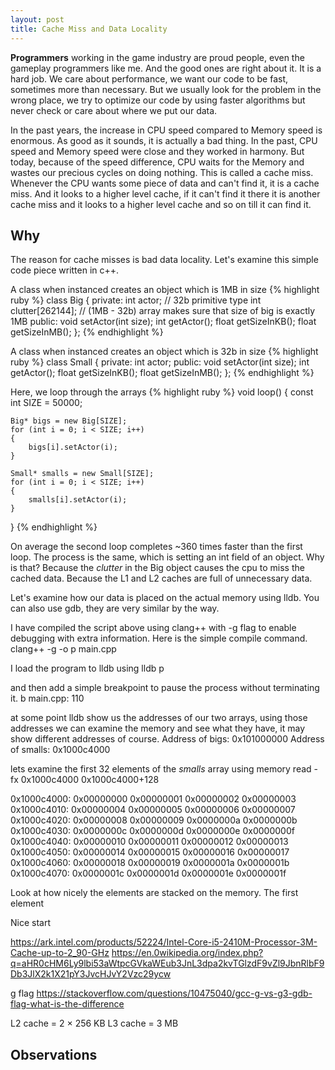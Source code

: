 ```yaml
---
layout: post
title: Cache Miss and Data Locality
---
```

**Programmers** working in the game industry are proud people, even the gameplay programmers like me. And the good ones are right about it. It is a hard job. We care about performance, we want our code to be fast, sometimes more than necessary. But we usually look for the problem in the wrong place, we try to optimize our code by using faster algorithms but never check or care about where we put our data.

In the past years, the increase in CPU speed compared to Memory speed is enormous. As good as it sounds, it is actually a bad thing. In the past, CPU speed and Memory speed were close and they worked in harmony. But today, because of the speed difference, CPU waits for the Memory and wastes our precious cycles on doing nothing. This is called a cache miss. Whenever the CPU wants some piece of data and can't find it, it is a cache miss. And it looks to a higher level cache, if it can't find it there it is another cache miss and it looks to a higher level cache and so on till it can find it.

## Why
The reason for cache misses is bad data locality. Let's examine this simple code piece written in c++.

A class when instanced creates an object which is 1MB in size
{% highlight ruby %}
class Big
{
	private:
		int actor; // 32b primitive type
		int clutter[262144]; // (1MB - 32b) array makes sure that size of big is exactly 1MB
	public:
		void setActor(int size);
		int getActor();
		float getSizeInKB();
		float getSizeInMB();
};
{% endhighlight %}

A class when instanced creates an object which is 32b in size
{% highlight ruby %}
class Small
{
	private:
		int actor;
	public:
		void setActor(int size);
		int getActor();
		float getSizeInKB();
		float getSizeInMB();
};
{% endhighlight %}

Here, we loop through the arrays
{% highlight ruby %}
void loop()
{
	const int SIZE = 50000;
	
	Big* bigs = new Big[SIZE];
	for (int i = 0; i < SIZE; i++)
	{
		bigs[i].setActor(i);
	}
	
	Small* smalls = new Small[SIZE];
	for (int i = 0; i < SIZE; i++)
	{
		smalls[i].setActor(i);
	}
}
{% endhighlight %}

On average the second loop completes ~360 times faster than the first loop. The process is the same, which is setting an int field of an object. Why is that? Because the _clutter_ in the Big object causes the cpu to miss the cached data. Because the L1 and L2 caches are full of unnecessary data.

Let's examine how our data is placed on the actual memory using lldb. You can also use gdb, they are very similar by the way.

I have compiled the script above using clang++ with -g flag to enable debugging with extra information. Here is the simple compile command.
clang++ -g -o p main.cpp

I load the program to lldb using
lldb p

and then add a simple breakpoint to pause the process without terminating it.
b main.cpp: 110

at some point lldb show us the addresses of our two arrays, using those addresses we can examine the memory and see what they have, it may show different addresses of course.
Address of bigs: 0x101000000
Address of smalls: 0x1000c4000

lets examine the first 32 elements of the _smalls_ array using
memory read -fx 0x1000c4000 0x1000c4000+128

0x1000c4000: 0x00000000 0x00000001 0x00000002 0x00000003
0x1000c4010: 0x00000004 0x00000005 0x00000006 0x00000007
0x1000c4020: 0x00000008 0x00000009 0x0000000a 0x0000000b
0x1000c4030: 0x0000000c 0x0000000d 0x0000000e 0x0000000f
0x1000c4040: 0x00000010 0x00000011 0x00000012 0x00000013
0x1000c4050: 0x00000014 0x00000015 0x00000016 0x00000017
0x1000c4060: 0x00000018 0x00000019 0x0000001a 0x0000001b
0x1000c4070: 0x0000001c 0x0000001d 0x0000001e 0x0000001f

Look at how nicely the elements are stacked on the memory. The first element 


Nice start

https://ark.intel.com/products/52224/Intel-Core-i5-2410M-Processor-3M-Cache-up-to-2_90-GHz
https://en.0wikipedia.org/index.php?q=aHR0cHM6Ly9lbi53aWtpcGVkaWEub3JnL3dpa2kvTGlzdF9vZl9JbnRlbF9Db3JlX2k1X21pY3JvcHJvY2Vzc29ycw

g flag
https://stackoverflow.com/questions/10475040/gcc-g-vs-g3-gdb-flag-what-is-the-difference

L2 cache = 2 × 256 KB
L3 cache = 3 MB

## Observations

